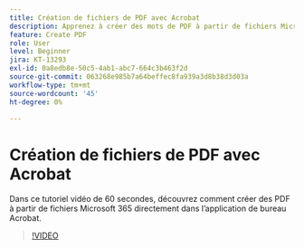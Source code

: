 ```yaml
---
title: Création de fichiers de PDF avec Acrobat
description: Apprenez à créer des mots de PDF à partir de fichiers Microsoft 365 directement dans l’application de bureau Acrobat
feature: Create PDF
role: User
level: Beginner
jira: KT-13293
exl-id: 0a8edb8e-50c5-4ab1-abc7-664c3b463f2d
source-git-commit: 063268e985b7a64beffec8fa939a3d8b38d3d03a
workflow-type: tm+mt
source-wordcount: '45'
ht-degree: 0%

---
```


# Création de fichiers de PDF avec Acrobat

Dans ce tutoriel vidéo de 60 secondes, découvrez comment créer des PDF à partir de fichiers Microsoft 365 directement dans l’application de bureau Acrobat.

>[!VIDEO](https://video.tv.adobe.com/v/342628?quality=12&learn=on&hidetitle=true)
